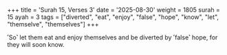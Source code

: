 +++
title = 'Surah 15, Verses 3'
date = '2025-08-30'
weight = 1805
surah = 15
ayah = 3
tags = ["diverted", "eat", "enjoy", "false", "hope", "know", "let", "themselve", "themselves"]
+++

˹So˺ let them eat and enjoy themselves and be diverted by ˹false˺ hope, for they will soon know.